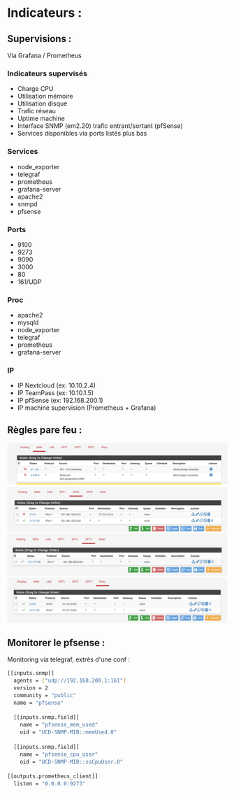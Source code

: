 # Indicateurs : 

## Supervisions :

Via Grafana / Prometheus 

###  Indicateurs supervisés

- Charge CPU
- Utilisation mémoire 
- Utilisation disque
- Trafic réseau
- Uptime machine
- Interface SNMP (em2.20) trafic entrant/sortant (pfSense)
- Services disponibles via ports listés plus bas

###  Services

- node_exporter
- telegraf
- prometheus
- grafana-server
- apache2
- snmpd
- pfsense 

### Ports 

- 9100 
- 9273 
- 9090 
- 3000 
- 80 
- 161/UDP

### Proc

- apache2
- mysqld
- node_exporter
- telegraf
- prometheus
- grafana-server

### IP

- IP Nextcloud (ex: 10.10.2.4)
- IP TeamPass (ex: 10.10.1.5)
- IP pfSense (ex: 192.168.200.1)
- IP machine supervision (Prometheus + Grafana)

## Règles pare feu : 

![alt text](image-4.png)
![alt text](image-5.png)
![alt text](image-6.png)
![alt text](image-7.png)

## Monitorer le pfsense : 

Monitoring via telegraf, extrès d'une conf : 

```Bash
[[inputs.snmp]]
  agents = ["udp://192.168.200.1:161"]
  version = 2
  community = "public"
  name = "pfsense"

  [[inputs.snmp.field]]
    name = "pfsense_mem_used"
    oid = "UCD-SNMP-MIB::memUsed.0"

  [[inputs.snmp.field]]
    name = "pfsense_cpu_user"
    oid = "UCD-SNMP-MIB::ssCpuUser.0"

[[outputs.prometheus_client]]
  listen = "0.0.0.0:9273"
```


